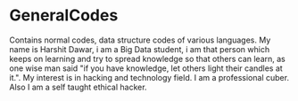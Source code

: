 # GeneralCodes
Contains normal codes, data structure codes of various languages.
My name is Harshit Dawar, i am a Big Data student, i am that person which keeps on learning and try to spread knowledge so that others can learn, as one wise man said "if you have knowledge, let others light their candles at it.". My interest is in hacking and technology field. I am a professional cuber. Also I am a self taught ethical hacker.
